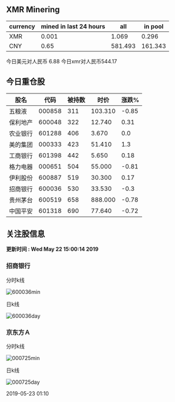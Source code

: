 ## XMR Minering

|currency|mined in last 24 hours|all|in pool|
|---|---|---|---|
|XMR|0.001|1.069|0.296|
|CNY|0.65|581.493|161.343|

今日美元对人民币 6.88	今日xmr对人民币544.17


## 今日重仓股 

|股名|代码|被持数|时价|涨跌%|
|---|---|---|---|---|
|五粮液|000858|311|103.310|-0.85|
|保利地产|600048|322|12.740|0.31|
|农业银行|601288|406|3.670|0.0|
|美的集团|000333|423|51.410|1.3|
|工商银行|601398|442|5.650|0.18|
|格力电器|000651|504|55.000|-0.81|
|伊利股份|600887|519|30.300|0.17|
|招商银行|600036|530|33.530|-0.3|
|贵州茅台|600519|658|888.000|-0.78|
|中国平安|601318|690|77.640|-0.72|

## 关注股信息
**更新时间 : Wed May 22 15:00:14 2019**
### 招商银行 
分时k线

![600036min](http://image.sinajs.cn/newchart/min/n/sh600036.gif)

日k线

![600036day](http://image.sinajs.cn/newchart/daily/n/sh600036.gif)

### 京东方Ａ 
分时k线

![000725min](http://image.sinajs.cn/newchart/min/n/sz000725.gif)

日k线

![000725day](http://image.sinajs.cn/newchart/daily/n/sz000725.gif)

2019-05-23 01:10